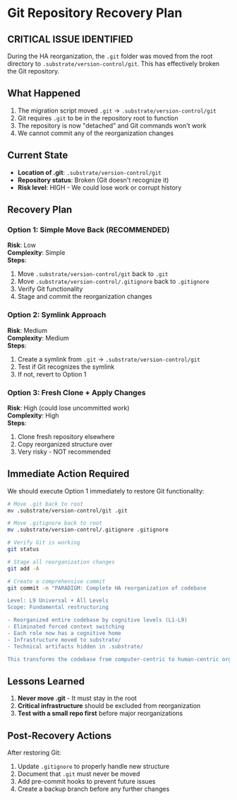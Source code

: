 # Git Repository Recovery Plan

## CRITICAL ISSUE IDENTIFIED

During the HA reorganization, the `.git` folder was moved from the root directory to `.substrate/version-control/git`. This has effectively broken the Git repository.

## What Happened

1. The migration script moved `.git` → `.substrate/version-control/git`
2. Git requires `.git` to be in the repository root to function
3. The repository is now "detached" and Git commands won't work
4. We cannot commit any of the reorganization changes

## Current State

- **Location of .git**: `.substrate/version-control/git`
- **Repository status**: Broken (Git doesn't recognize it)
- **Risk level**: HIGH - We could lose work or corrupt history

## Recovery Plan

### Option 1: Simple Move Back (RECOMMENDED)
**Risk**: Low  
**Complexity**: Simple  
**Steps**:
1. Move `.substrate/version-control/git` back to `.git`
2. Move `.substrate/version-control/.gitignore` back to `.gitignore`
3. Verify Git functionality
4. Stage and commit the reorganization changes

### Option 2: Symlink Approach
**Risk**: Medium  
**Complexity**: Medium  
**Steps**:
1. Create a symlink from `.git` → `.substrate/version-control/git`
2. Test if Git recognizes the symlink
3. If not, revert to Option 1

### Option 3: Fresh Clone + Apply Changes
**Risk**: High (could lose uncommitted work)  
**Complexity**: High  
**Steps**:
1. Clone fresh repository elsewhere
2. Copy reorganized structure over
3. Very risky - NOT recommended

## Immediate Action Required

We should execute Option 1 immediately to restore Git functionality:

```bash
# Move .git back to root
mv .substrate/version-control/git .git

# Move .gitignore back to root
mv .substrate/version-control/.gitignore .gitignore

# Verify Git is working
git status

# Stage all reorganization changes
git add -A

# Create a comprehensive commit
git commit -m "PARADIGM: Complete HA reorganization of codebase

Level: L9 Universal + All Levels
Scope: Fundamental restructuring

- Reorganized entire codebase by cognitive levels (L1-L9)
- Eliminated forced context switching
- Each role now has a cognitive home
- Infrastructure moved to substrate/
- Technical artifacts hidden in .substrate/

This transforms the codebase from computer-centric to human-centric organization."
```

## Lessons Learned

1. **Never move .git** - It must stay in the root
2. **Critical infrastructure** should be excluded from reorganization
3. **Test with a small repo first** before major reorganizations

## Post-Recovery Actions

After restoring Git:
1. Update `.gitignore` to properly handle new structure
2. Document that `.git` must never be moved
3. Add pre-commit hooks to prevent future issues
4. Create a backup branch before any further changes
